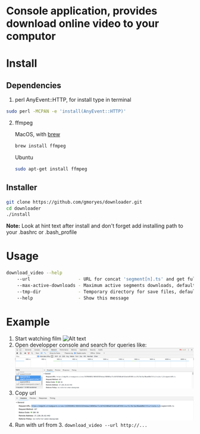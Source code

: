 # Console application, provides download online video to your computor

# Install

## Dependencies
1. perl AnyEvent::HTTP, for install type in terminal
```sh
sudo perl -MCPAN -e 'install(AnyEvent::HTTP)'
```
2. ffmpeg

    MacOS, with [brew](https://brew.sh/index_ru)
    ```sh
    brew install ffmpeg
    ```
    Ubuntu
    ```sh
    sudo apt-get install ffmpeg
    ```

## Installer

```sh
git clone https://github.com/gmoryes/downloader.git
cd downloader
./install
```

**Note:** Look at hint text after install and don't forget add installing path to your .bashrc or .bash_profile

# Usage
```sh
download_video --help
	--url                  - URL for concat 'segment[n].ts' and get full video
	--max-active-downloads - Maximum active segments downloads, default: 5
	--tmp-dir              - Temporary directory for save files, default: /tmp
	--help                 - Show this message
```

# Example

1. Start watching film
    ![Alt text](images/1.png?raw=true "Title")
2. Open developper console and search for queries like:
    ![Alt text](images/2.png?raw=true "Title")
3. Copy url
    ![Alt text](images/3.png?raw=true "Title")
4. Run with url from 3. `download_video --url http://...`
    

